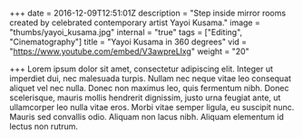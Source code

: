 +++
date = 2016-12-09T12:51:01Z
description = "Step inside mirror rooms created by celebrated contemporary artist Yayoi Kusama."
image = "thumbs/yayoi_kusama.jpg"
internal = "true"
tags = ["Editing", "Cinematography"]
title = "Yayoi Kusama in 360 degrees"
vid = "https://www.youtube.com/embed/V3awpreLlxg"
weight = "20"

+++
Lorem ipsum dolor sit amet, consectetur adipiscing elit. Integer ut imperdiet dui, nec malesuada turpis. Nullam nec neque vitae leo consequat aliquet vel nec nulla. Donec non maximus leo, quis fermentum nibh. Donec scelerisque, mauris mollis hendrerit dignissim, justo urna feugiat ante, ut ullamcorper leo nulla vitae eros. Morbi vitae semper ligula, eu suscipit nunc. Mauris sed convallis odio. Aliquam non lacus nibh. Aliquam elementum id lectus non rutrum. 